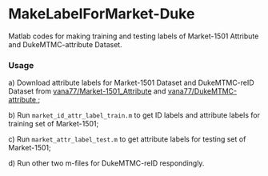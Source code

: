 # MakeLabelForMarket-Duke
Matlab codes for making training and testing labels of Market-1501 Attribute and DukeMTMC-attribute Dataset.

### Usage
a) Download attribute labels for Market-1501 Dataset and DukeMTMC-reID Dataset from [vana77/Market-1501_Attribute](https://github.com/vana77/Market-1501_Attribute) and [vana77/DukeMTMC-attribute ](https://github.com/vana77/DukeMTMC-attribute);

b) Run `market_id_attr_label_train.m` to get ID labels and attribute labels for training set of Market-1501;

c) Run `market_attr_label_test.m` to get attribute labels for testing set of Market-1501;

d) Run other two m-files for DukeMTMC-reID respondingly.
